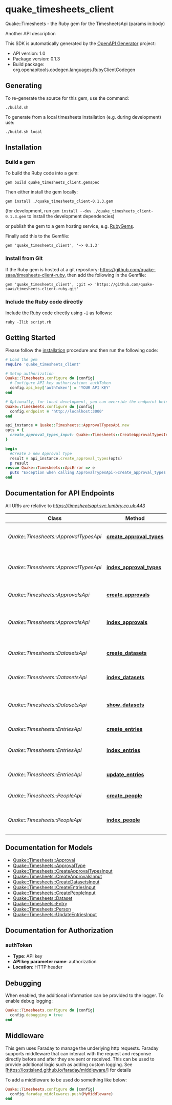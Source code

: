 # quake_timesheets_client

Quake::Timesheets - the Ruby gem for the TimesheetsApi (params in:body)


<p>Another API description</p>


This SDK is automatically generated by the [OpenAPI Generator](https://openapi-generator.tech) project:

- API version: 1.0
- Package version: 0.1.3
- Build package: org.openapitools.codegen.languages.RubyClientCodegen

## Generating

To re-generate the source for this gem, use the command:
```shell
./build.sh
```

To generate from a local timesheets installation (e.g. during development) use:
```shell
./build.sh local
```

## Installation

### Build a gem

To build the Ruby code into a gem:

```shell
gem build quake_timesheets_client.gemspec
```

Then either install the gem locally:

```shell
gem install ./quake_timesheets_client-0.1.3.gem
```

(for development, run `gem install --dev ./quake_timesheets_client-0.1.3.gem` to install the development dependencies)

or publish the gem to a gem hosting service, e.g. [RubyGems](https://rubygems.org/).

Finally add this to the Gemfile:

    gem 'quake_timesheets_client', '~> 0.1.3'

### Install from Git

If the Ruby gem is hosted at a git repository: https://github.com/quake-saas/timesheets-client-ruby, then add the following in the Gemfile:

    gem 'quake_timesheets_client', :git => 'https://github.com/quake-saas/timesheets-client-ruby.git'

### Include the Ruby code directly

Include the Ruby code directly using `-I` as follows:

```shell
ruby -Ilib script.rb
```

## Getting Started

Please follow the [installation](#installation) procedure and then run the following code:

```ruby
# Load the gem
require 'quake_timesheets_client'

# Setup authorization
Quake::Timesheets.configure do |config|
  # Configure API key authorization: authToken
  config.api_key['authToken'] = 'YOUR API KEY'
end

# Optionally, for local development, you can override the endpoint being used with the below:
Quake::Timesheets.configure do |config|
  config.endpoint = 'http://localhost:3000'
end

api_instance = Quake::Timesheets::ApprovalTypesApi.new
opts = {
  create_approval_types_input: Quake::Timesheets::CreateApprovalTypesInput.new({dataset_id: 'dataset_id_example', name: 'name_example', weight: 3.56}) # CreateApprovalTypesInput | 
}

begin
  #Create a new Approval Type
  result = api_instance.create_approval_types(opts)
  p result
rescue Quake::Timesheets::ApiError => e
  puts "Exception when calling ApprovalTypesApi->create_approval_types: #{e}"
end

```

## Documentation for API Endpoints

All URIs are relative to *https://timesheetsapi.svc.lumbry.co.uk:443*

Class | Method | HTTP request | Description
------------ | ------------- | ------------- | -------------
*Quake::Timesheets::ApprovalTypesApi* | [**create_approval_types**](docs/ApprovalTypesApi.md#create_approval_types) | **POST** /api/v1/approval_types | Create a new Approval Type
*Quake::Timesheets::ApprovalTypesApi* | [**index_approval_types**](docs/ApprovalTypesApi.md#index_approval_types) | **GET** /api/v1/approval_types | Search for approval types matching filters
*Quake::Timesheets::ApprovalsApi* | [**create_approvals**](docs/ApprovalsApi.md#create_approvals) | **POST** /api/v1/approvals | Create a new Approval
*Quake::Timesheets::ApprovalsApi* | [**index_approvals**](docs/ApprovalsApi.md#index_approvals) | **GET** /api/v1/approvals | Search for approval types matching filters
*Quake::Timesheets::DatasetsApi* | [**create_datasets**](docs/DatasetsApi.md#create_datasets) | **POST** /api/v1/datasets | Create a new Dataset record
*Quake::Timesheets::DatasetsApi* | [**index_datasets**](docs/DatasetsApi.md#index_datasets) | **GET** /api/v1/datasets | List all available datasets
*Quake::Timesheets::DatasetsApi* | [**show_datasets**](docs/DatasetsApi.md#show_datasets) | **GET** /api/v1/datasets/{id} | Show details about a specific dataset
*Quake::Timesheets::EntriesApi* | [**create_entries**](docs/EntriesApi.md#create_entries) | **POST** /api/v1/entries | Create a new Entry
*Quake::Timesheets::EntriesApi* | [**index_entries**](docs/EntriesApi.md#index_entries) | **GET** /api/v1/entries | Search for entries matching filters
*Quake::Timesheets::EntriesApi* | [**update_entries**](docs/EntriesApi.md#update_entries) | **POST** /api/v1/entries/{id} | Update an existing Entry
*Quake::Timesheets::PeopleApi* | [**create_people**](docs/PeopleApi.md#create_people) | **POST** /api/v1/people | Create a new Person record
*Quake::Timesheets::PeopleApi* | [**index_people**](docs/PeopleApi.md#index_people) | **GET** /api/v1/people | Search for people matching filters


## Documentation for Models

 - [Quake::Timesheets::Approval](docs/Approval.md)
 - [Quake::Timesheets::ApprovalType](docs/ApprovalType.md)
 - [Quake::Timesheets::CreateApprovalTypesInput](docs/CreateApprovalTypesInput.md)
 - [Quake::Timesheets::CreateApprovalsInput](docs/CreateApprovalsInput.md)
 - [Quake::Timesheets::CreateDatasetsInput](docs/CreateDatasetsInput.md)
 - [Quake::Timesheets::CreateEntriesInput](docs/CreateEntriesInput.md)
 - [Quake::Timesheets::CreatePeopleInput](docs/CreatePeopleInput.md)
 - [Quake::Timesheets::Dataset](docs/Dataset.md)
 - [Quake::Timesheets::Entry](docs/Entry.md)
 - [Quake::Timesheets::Person](docs/Person.md)
 - [Quake::Timesheets::UpdateEntriesInput](docs/UpdateEntriesInput.md)


## Documentation for Authorization


### authToken


- **Type**: API key
- **API key parameter name**: authorization
- **Location**: HTTP header


## Debugging

When enabled, the additional information can be provided to the logger. To enable debug logging:

```ruby
Quake::Timesheets.configure do |config|
  config.debugging = true
end
```

## Middleware

This gem uses Faraday to manage the underlying http requests. Faraday supports middleware that can
interact with the request and response directly before and after they are sent or received. This
can be used to provide additional logic such as adding custom logging. See
[https://lostisland.github.io/faraday/middleware/] for details

To add a middleware to be used do something like below:
```ruby
Quake::Timesheets.configure do |config|
  config.faraday_middlewares.push(MyMiddleware)
end
```
